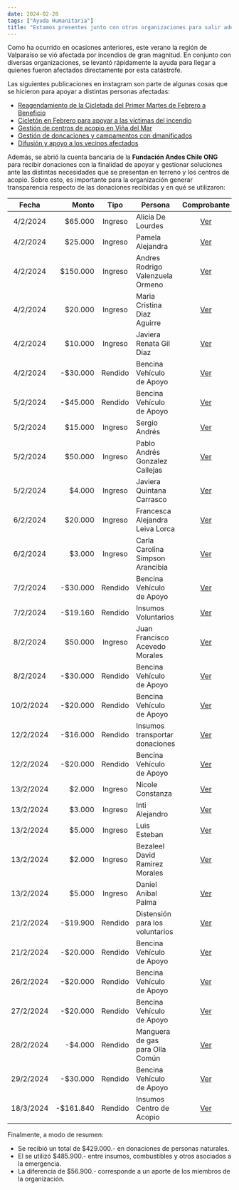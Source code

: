 ```yaml
---
date: 2024-02-28
tags: ["Ayuda Humanitaria"]
title: "Estamos presentes junto con otras organizaciones para salir adelante"
---
```


Como ha ocurrido en ocasiones anteriores, este verano la región de Valparaíso se vió afectada por incendios de gran magnitud. En conjunto con diversas organizaciones, se levantó rápidamente la ayuda para llegar a quienes fueron afectados directamente por esta catástrofe.

Las siguientes publicaciones en instagram son parte de algunas cosas que se hicieron para apoyar a distintas personas afectadas:
- [Reagendamiento de la Cicletada del Primer Martes de Febrero a Beneficio](https://www.instagram.com/p/C2-M_8Rr9fF/)
- [Cicletón en Febrero para apoyar a las víctimas del incendio](https://www.instagram.com/p/C3P3Tc4gWSV/?img_index=2)
- [Gestión de centros de acopio en Viña del Mar](https://www.instagram.com/p/C3WUDdxOyv8/)
- [Gestión de doncaciones y campamentos con dmanificados](https://www.instagram.com/p/C3tAQqupuiA/)
- [Difusión y apoyo a los vecinos afectados](https://www.instagram.com/p/C30PIaXr42P/)

Además, se abrió la cuenta bancaria de la **Fundación Andes Chile ONG** para recibir donaciones con la finalidad de apoyar y gestionar soluciones ante las distintas necesidades que se presentan en terreno y los centros de acopio. Sobre esto, es importante para la organización generar transparencia respecto de las donaciones recibidas y en qué se utilizaron:

| Fecha     | Monto     | Tipo    | Persona                            | Comprobante                                                                                  |
| :-------: | --------: | :-----: | ---------------------------------- | :------------------------------------------------------------------------------------------: |
| 4/2/2024  | $65.000   | Ingreso | Alicia De Lourdes                  | [Ver](https://drive.google.com/file/d/1RFiJTvt7PfdfOq_WwZD6tCkIZnbZ7MUq/view?usp=drive_link) |
| 4/2/2024  | $25.000   | Ingreso | Pamela Alejandra                   | [Ver](https://drive.google.com/file/d/1MFJwSxhDNIKy0Fu6p1VgL4kQVNR6qKty/view?usp=drive_link) |
| 4/2/2024  | $150.000  | Ingreso | Andres Rodrigo Valenzuela Ormeno   | [Ver](https://drive.google.com/file/d/1ZbtZuPoRtGxebV1zDQMgIBY2ybDNPbY3/view?usp=drive_link) |
| 4/2/2024  | $20.000   | Ingreso | Maria Cristina Diaz Aguirre        | [Ver](https://drive.google.com/file/d/1J3E7HwBwqAc9Q-mFxG_pJm0G8pDw688T/view?usp=drive_link) |
| 4/2/2024  | $10.000   | Ingreso | Javiera Renata Gil Diaz            | [Ver](https://drive.google.com/file/d/1H9xOpJ1CbE3Chd346E4-q96sbex27Xbh/view?usp=drive_link) |
| 4/2/2024  | -$30.000  | Rendido | Bencina Vehículo de Apoyo          | [Ver](https://drive.google.com/file/d/1RiWW90ItkSwuxdsZS06optCPRC4n6rb9/view?usp=drive_link) |
| 5/2/2024  | -$45.000  | Rendido | Bencina Vehículo de Apoyo          | [Ver](https://drive.google.com/file/d/1ZbHAm4oI7w3NOlySr4miot2t1TAy7V3F/view?usp=drive_link) |
| 5/2/2024  | $15.000   | Ingreso | Sergio Andrés                      | [Ver](https://drive.google.com/file/d/1Fx2Ce9QEvz64or2QO2hABx6SqsXGmIoM/view?usp=drive_link) |
| 5/2/2024  | $50.000   | Ingreso | Pablo Andrés Gonzalez Callejas     | [Ver](https://drive.google.com/file/d/1qJ-rqv4rn-kiwe24b09poGNFEqfo-I05/view?usp=drive_link) |
| 5/2/2024  | $4.000    | Ingreso | Javiera Quintana Carrasco          | [Ver](https://drive.google.com/file/d/1LxPtYJR_WCO1HhqhG-sbvDGmgbwAyud4/view?usp=drive_link) |
| 6/2/2024  | $20.000   | Ingreso | Francesca Alejandra Leiva Lorca    | [Ver](https://drive.google.com/file/d/1P1-jILQYU8qSeJ98ZY5AYMB6x43oCAdG/view?usp=drive_link) |
| 6/2/2024  | $3.000    | Ingreso | Carla Carolina Simpson Arancibia   | [Ver](https://drive.google.com/file/d/1YNJxTwnm9otKhyuU7IGFECUkwFEDtE2f/view?usp=drive_link) |
| 7/2/2024  | -$30.000  | Rendido | Bencina Vehículo de Apoyo          | [Ver](https://drive.google.com/file/d/1ao5RiOFp4BZqoX_GTk-_OqW_lj3Wc0HS/view?usp=drive_link) |
| 7/2/2024  | -$19.160  | Rendido | Insumos Voluntarios                | [Ver](https://drive.google.com/file/d/1EVXJb63gC5YXjXiyg5BYrdyowWHoB3Fx/view?usp=drive_link) |
| 8/2/2024  | $50.000   | Ingreso | Juan Francisco Acevedo Morales     | [Ver](https://drive.google.com/file/d/1RZdR-5WzN2S1lbS5Uw9IH7xhOsr1uHcd/view?usp=drive_link) |
| 8/2/2024  | -$30.000  | Rendido | Bencina Vehículo de Apoyo          | [Ver](https://drive.google.com/file/d/1XukkvlSteutkNUadewtHs8VdvzR1gEQ7/view?usp=drive_link) |
| 10/2/2024 | -$20.000  | Rendido | Bencina Vehículo de Apoyo          | [Ver](https://drive.google.com/file/d/19lcT1598MlcgMdDcAktiq6_1DlnxXWPs/view?usp=drive_link) |
| 12/2/2024 | -$16.000  | Rendido | Insumos transportar donaciones     | [Ver](https://drive.google.com/file/d/1Sl2RMkn5uahFiLke-7FZxupALZRRmIbl/view?usp=drive_link) |
| 12/2/2024 | -$20.000  | Rendido | Bencina Vehículo de Apoyo          | [Ver](https://drive.google.com/file/d/1o3VRsqr0ZazqQBq64LiP-n_b8JIrUB8t/view?usp=drive_link) |
| 13/2/2024 | $2.000    | Ingreso | Nicole Constanza                   | [Ver](https://drive.google.com/file/d/1AtQ9OmYLTMWyhXNrLzL2kTkXh4dKEsng/view?usp=drive_link) |
| 13/2/2024 | $3.000    | Ingreso | Inti Alejandro                     | [Ver](https://drive.google.com/file/d/1ggSIUutUsDdaj_5wVEDJOJAJtkiV06Rx/view?usp=drive_link) |
| 13/2/2024 | $5.000    | Ingreso | Luis Esteban                       | [Ver](https://drive.google.com/file/d/1qQZ5AMgy_8n_vCLzQZOkfXmUTraMjSAq/view?usp=drive_link) |
| 13/2/2024 | $2.000    | Ingreso | Bezaleel David Ramirez Morales     | [Ver](https://drive.google.com/file/d/12iysz2AT685N-g1DSB6XpefsakS34uxU/view?usp=drive_link) |
| 13/2/2024 | $5.000    | Ingreso | Daniel Anibal Palma                | [Ver](https://drive.google.com/file/d/1Rh8xZxFHjuObDaZUHJWK7cnXHGF4zi9M/view?usp=drive_link) |
| 21/2/2024 | -$19.900  | Rendido | Distensión para los voluntarios    | [Ver](https://drive.google.com/file/d/1xoRheLTf8bLlh6PQ77sLWwMkZGKqMO2M/view?usp=drive_link) |
| 21/2/2024 | -$20.000  | Rendido | Bencina Vehículo de Apoyo          | [Ver](https://drive.google.com/file/d/12Bn7HonQlPKCgMvwAtoiUZlBYHGhQ8Y7/view?usp=drive_link) |
| 26/2/2024 | -$20.000  | Rendido | Bencina Vehículo de Apoyo          | [Ver](https://drive.google.com/file/d/1EMAmrhX7UX__mpUXikz0QnsLXKZDEGSD/view?usp=drive_link) |
| 27/2/2024 | -$20.000  | Rendido | Bencina Vehículo de Apoyo          | [Ver](https://drive.google.com/file/d/1XoZpXHuEPROBVgsGpBmKVRp48ADy-tUp/view?usp=drive_link) |
| 28/2/2024 | -$4.000   | Rendido | Manguera de gas para Olla Común    | [Ver](https://drive.google.com/file/d/11b_L0LfNw6XXpAZ6v5TEe9f7NO84SxRo/view?usp=drive_link) |
| 29/2/2024 | -$30.000  | Rendido | Bencina Vehículo de Apoyo          | [Ver](https://drive.google.com/file/d/1gFgKgtYl3l3mTohT0UeDjFO4km1ozbW8/view?usp=drive_link) |
| 18/3/2024 | -$161.840 | Rendido | Insumos Centro de Acopio           | [Ver](https://drive.google.com/file/d/1-UBs3JuLMfmM1tYAXrGESbBWUQ6x5Ei9/view?usp=drive_link) |

Finalmente, a modo de resumen:
- Se recibió un total de $429.000.- en donaciones de personas naturales.
- El se utilizó $485.900.- entre insumos, combustibles y otros asociados a la emergencia.
- La diferencia de $56.900.- corresponde a un aporte de los miembros de la organización.